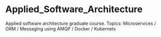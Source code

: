 # Applied_Software_Architecture
Applied software architecture graduate course.  Topics: Microservices / ORM / Messaging using AMQP / Docker / Kubernets
